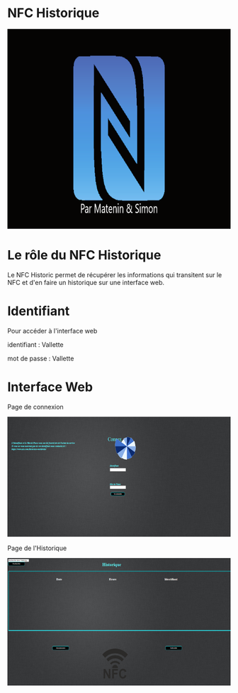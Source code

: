 # NFC Historique

<img src="image/auteur.png" height="450" width="1100">

# Le rôle du NFC Historique

Le NFC Historic permet de récupérer les informations qui transitent sur le NFC et d'en faire un historique sur une interface web.

# Identifiant 

Pour accéder à l'interface web

identifiant : Vallette

mot de passe : Vallette

# Interface Web

Page de connexion 

<img src="image/readmeConnexion.png">

Page de l'Historique

<img src="image/readmeHistorique.png">
